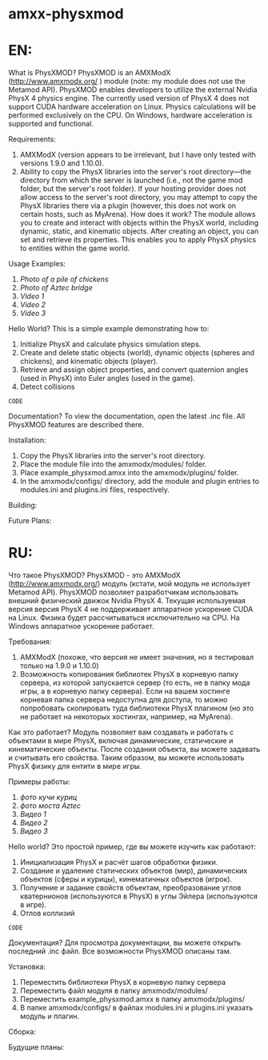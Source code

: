 # amxx-physxmod

EN:
===
What is PhysXMOD?
PhysXMOD is an AMXModX (http://www.amxmodx.org/ ) module (note: my module does not use the Metamod API).
PhysXMOD enables developers to utilize the external Nvidia PhysX 4 physics engine.
The currently used version of PhysX 4 does not support CUDA hardware acceleration on Linux. Physics calculations will be performed exclusively on the CPU. On Windows, hardware acceleration is supported and functional.

Requirements:
1) AMXModX (version appears to be irrelevant, but I have only tested with versions 1.9.0 and 1.10.0).
2) Ability to copy the PhysX libraries into the server's root directory—the directory from which the server is launched (i.e., not the game mod folder, but the server's root folder). If your hosting provider does not allow access to the server's root directory, you may attempt to copy the PhysX libraries there via a plugin (however, this does not work on certain hosts, such as MyArena).
How does it work?
The module allows you to create and interact with objects within the PhysX world, including dynamic, static, and kinematic objects.
After creating an object, you can set and retrieve its properties. This enables you to apply PhysX physics to entities within the game world.

Usage Examples:
1) *Photo of a pile of chickens*
2) *Photo of Aztec bridge*
3) *Video 1*
4) *Video 2*
5) *Video 3*

Hello World?
This is a simple example demonstrating how to:
1) Initialize PhysX and calculate physics simulation steps.
2) Create and delete static objects (world), dynamic objects (spheres and chickens), and kinematic objects (player).
3) Retrieve and assign object properties, and convert quaternion angles (used in PhysX) into Euler angles (used in the game).
4) Detect collisions
```Pawn
CODE
```

Documentation?
To view the documentation, open the latest .inc file. All PhysXMOD features are described there.

Installation:
1) Copy the PhysX libraries into the server's root directory.
2) Place the module file into the amxmodx/modules/ folder.
3) Place example_physxmod.amxx into the amxmodx/plugins/ folder.
4) In the amxmodx/configs/ directory, add the module and plugin entries to modules.ini and plugins.ini files, respectively.

Building:

Future Plans:

RU:
===
Что такое PhysXMOD?
PhysXMOD - это AMXModX (http://www.amxmodx.org/) модуль (кстати, мой модуль не использует Metamod API).
PhysXMOD позволяет разработчикам использовать внешний физический движок Nvidia PhysX 4.
Текущая используемая версия версия PhysX 4 не поддерживает аппаратное ускорение CUDA на Linux. Физика будет рассчитываться исключительно на CPU. На Windows аппаратное ускорение работает.

Требования: 
1) AMXModX (похоже, что версия не имеет значения, но я тестировал только на 1.9.0 и 1.10.0)
2) Возможность копирования библиотек PhysX в корневую папку сервера, из которой запускается сервер (то есть, не в папку мода игры, а в корневую папку сервера). Если на вашем хостинге корневая папка сервера недоступна для доступа, то можно попробовать скопировать туда библиотеки PhysX плагином (но это не работает на некоторых хостингах, например, на MyArena).

Как это работает? 
Модуль позволяет вам создавать и работать с объектами в мире PhysX, включая динамические, статические и кинематические объекты.
После создания объекта, вы можете задавать и считывать его свойства. Таким образом, вы можете использовать PhysX физику для ентити в мире игры.

Примеры работы:
1) *фото кучи куриц*
2) *фото моста Aztec*
3) *Видео 1*
3) *Видео 2*
3) *Видео 3*

Hello world?
Это простой пример, где вы можете изучить как работают:
1) Инициализация PhysX и расчёт шагов обработки физики.
2) Создание и удаление статических объектов (мир), динамических объектов (сферы и курицы), кинематичных объектов (игрок).
3) Получение и задание свойств объектам, преобразование углов кватернионов (используются в PhysX) в углы Эйлера (используются в игре).
4) Отлов коллизий
```Pawn
CODE
```

Документация?
Для просмотра документации, вы можете открыть последний .inc файл. Все возможности PhysXMOD описаны там.

Установка: 
1) Переместить библиотеки PhysX в корневую папку сервера
2) Переместить файл модуля в папку amxmodx/modules/
3) Переместить example_physxmod.amxx в папку amxmodx/plugins/
4) В папке amxmodx/configs/ в файлах modules.ini и plugins.ini указать модуль и плагин.

Сборка:

Будущие планы:
